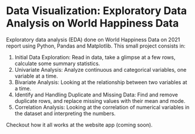 # Data Visualization: Exploratory Data Analysis on World Happiness Data

Exploratory data analysis (EDA) done on World Happiness Data on 2021 report using Python, Pandas and Matplotlib.
This small project consists in:

1. Initial Data Exploration: Read in data, take a glimpse at a few rows, calculate some summary statistics.
1. Univariate Analysis: Analyze continuous and categorical variables, one variable at a time.
1. Bivariate Analysis: Looking at the relationship between two variables at a time.
1. Identify and Handling Duplicate and Missing Data: Find and remove duplicate rows, and replace missing values with their mean and mode.
1. Correlation Analysis: Looking at the correlation of numerical variables in the dataset and interpreting the numbers.

Checkout how it all works at the website app (coming soon).
